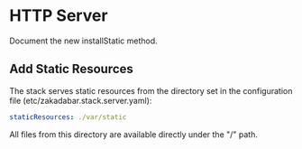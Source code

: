 # HTTP Server

<div data-zk-enrich="Note" data-zk-flavour="Success" data-zk-title="TODO">
Document the new installStatic method.
</div>

## Add Static Resources

The stack serves static resources from the directory set in the configuration file
(etc/zakadabar.stack.server.yaml):

```yaml
staticResources: ./var/static
```

All files from this directory are available directly under the "/" path.
